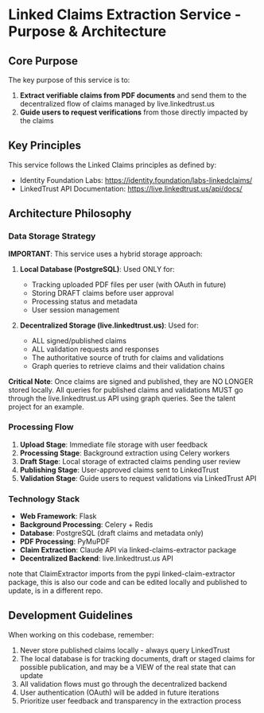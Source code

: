 # Linked Claims Extraction Service - Purpose & Architecture

## Core Purpose

The key purpose of this service is to:

1. **Extract verifiable claims from PDF documents** and send them to the decentralized flow of claims managed by live.linkedtrust.us
2. **Guide users to request verifications** from those directly impacted by the claims

## Key Principles

This service follows the Linked Claims principles as defined by:
- Identity Foundation Labs: https://identity.foundation/labs-linkedclaims/
- LinkedTrust API Documentation: https://live.linkedtrust.us/api/docs/

## Architecture Philosophy

### Data Storage Strategy

**IMPORTANT**: This service uses a hybrid storage approach:

1. **Local Database (PostgreSQL)**: Used ONLY for:
   - Tracking uploaded PDF files per user (with OAuth in future)
   - Storing DRAFT claims before user approval
   - Processing status and metadata
   - User session management

2. **Decentralized Storage (live.linkedtrust.us)**: Used for:
   - ALL signed/published claims
   - ALL validation requests and responses
   - The authoritative source of truth for claims and validations
   - Graph queries to retrieve claims and their validation chains

**Critical Note**: Once claims are signed and published, they are NO LONGER stored locally. All queries for published claims and validations MUST go through the live.linkedtrust.us API using graph queries. See the talent project for an example.

### Processing Flow

1. **Upload Stage**: Immediate file storage with user feedback
2. **Processing Stage**: Background extraction using Celery workers
3. **Draft Stage**: Local storage of extracted claims pending user review
4. **Publishing Stage**: User-approved claims sent to LinkedTrust
5. **Validation Stage**: Guide users to request validations via LinkedTrust API

### Technology Stack

- **Web Framework**: Flask
- **Background Processing**: Celery + Redis
- **Database**: PostgreSQL (draft claims and metadata only)
- **PDF Processing**: PyMuPDF
- **Claim Extraction**: Claude API via linked-claims-extractor package
- **Decentralized Backend**: live.linkedtrust.us API

note that ClaimExtractor imports from the pypi linked-claim-extractor package, this is also our code and can be edited locally and published to update, is in a different repo.

## Development Guidelines

When working on this codebase, remember:

1. Never store published claims locally - always query LinkedTrust
2. The local database is for tracking documents, draft or staged claims for possible publication, and may be a VIEW of the real state that can update
3. All validation flows must go through the decentralized backend
4. User authentication (OAuth) will be added in future iterations
5. Prioritize user feedback and transparency in the extraction process
